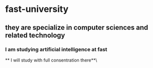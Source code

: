 # fast-university
## they are specialize in computer sciences and related technology
### I am studying artificial intelligence at fast
** I will study with full consentration there**\

